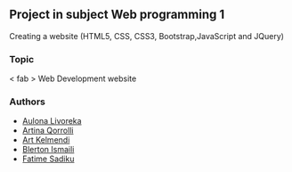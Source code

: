 ## Project in subject Web programming 1

Creating a website (HTML5, CSS, CSS3, Bootstrap,JavaScript and JQuery)

### Topic

< fab > Web Development website

### Authors

- [Aulona Livoreka](https://github.com/aulonalivoreka)
- [Artina Qorrolli](https://github.com/ArtinaQorrolli)
- [Art Kelmendi](https://github.com/artkelmendi)
- [Blerton Ismaili](https://github.com/Blertonismailii)
- [Fatime Sadiku](https://github.com/fatimess)

